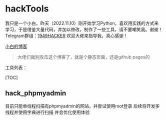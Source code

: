 # hackTools

我只是一个小白，昨天（2022.11.10）刚开始学习Python，喜欢用实践的方式来学习，于是借鉴大量代码，并加以修改，制作了一些工具，请不要嘲笑我。谢谢！       Telegram群组：[1949HACKER](https://t.me/+B5cnCIyGLcZjODA9)      欢迎大佬来指导我，真心感谢！

[小白的博客](https://1949hacker.cn)

>大佬们就别攻击这个博客了，就是个静态页面，还是github pages的

工具列表：

[TOC]

## hack_phpmyadmin

目前只能单线程扫描有phpmyadmin的网站，并尝试使用root登录
后续将开发多线程并使用字典进行扫描
并会优化使用体验